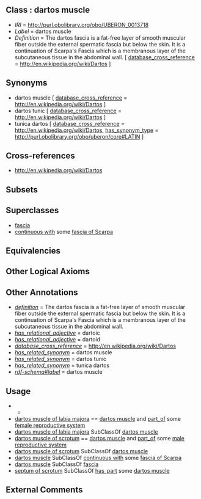 
## Class : dartos muscle

 * *IRI* = http://purl.obolibrary.org/obo/UBERON_0013718
 * *Label* = dartos muscle
 * *Definition* = The dartos fascia is a fat-free layer of smooth muscular fiber outside the external spermatic fascia but below the skin. It is a continuation of Scarpa's Fascia which is a membranous layer of the subcutaneous tissue in the abdominal wall. [ [database_cross_reference](../../ef/oboInOwl#hasDbXref.md) = http://en.wikipedia.org/wiki/Dartos ]

## Synonyms

 * dartos muscle [ [database_cross_reference](../../ef/oboInOwl#hasDbXref.md) = http://en.wikipedia.org/wiki/Dartos ]
 * dartos tunic [ [database_cross_reference](../../ef/oboInOwl#hasDbXref.md) = http://en.wikipedia.org/wiki/Dartos ]
 * tunica dartos [ [database_cross_reference](../../ef/oboInOwl#hasDbXref.md) = http://en.wikipedia.org/wiki/Dartos, [has_synonym_type](../../pe/oboInOwl#hasSynonymType.md) = http://purl.obolibrary.org/obo/uberon/core#LATIN ]

## Cross-references

 * http://en.wikipedia.org/wiki/Dartos

## Subsets


## Superclasses

 * [fascia](../../UBERON/82/UBERON_0008982.md)
 * [continuous with](../../RO/50/RO_0002150.md) some [fascia of Scarpa](../../UBERON/05/UBERON_0013705.md)

## Equivalencies


## Other Logical Axioms


## Other Annotations

 * *[definition](../../IAO/15/IAO_0000115.md)* = The dartos fascia is a fat-free layer of smooth muscular fiber outside the external spermatic fascia but below the skin. It is a continuation of Scarpa's Fascia which is a membranous layer of the subcutaneous tissue in the abdominal wall.
 * *[has_relational_adjective](../../UBPROP/07/UBPROP_0000007.md)* = dartoic
 * *[has_relational_adjective](../../UBPROP/07/UBPROP_0000007.md)* = dartoid
 * *[database_cross_reference](../../ef/oboInOwl#hasDbXref.md)* = http://en.wikipedia.org/wiki/Dartos
 * *[has_related_synonym](../../ym/oboInOwl#hasRelatedSynonym.md)* = dartos muscle
 * *[has_related_synonym](../../ym/oboInOwl#hasRelatedSynonym.md)* = dartos tunic
 * *[has_related_synonym](../../ym/oboInOwl#hasRelatedSynonym.md)* = tunica dartos
 * *[rdf-schema#label](../../el/rdf-schema#label.md)* = dartos muscle

## Usage

 * -
 * [dartos muscle of labia majora](../../UBERON/20/UBERON_0013720.md) == [dartos muscle](../../UBERON/18/UBERON_0013718.md) and [part_of](../../BFO/50/BFO_0000050.md) some [female reproductive system](../../UBERON/74/UBERON_0000474.md)
 * [dartos muscle of labia majora](../../UBERON/20/UBERON_0013720.md) SubClassOf [dartos muscle](../../UBERON/18/UBERON_0013718.md)
 * [dartos muscle of scrotum](../../UBERON/19/UBERON_0013719.md) == [dartos muscle](../../UBERON/18/UBERON_0013718.md) and [part_of](../../BFO/50/BFO_0000050.md) some [male reproductive system](../../UBERON/79/UBERON_0000079.md)
 * [dartos muscle of scrotum](../../UBERON/19/UBERON_0013719.md) SubClassOf [dartos muscle](../../UBERON/18/UBERON_0013718.md)
 * [dartos muscle](../../UBERON/18/UBERON_0013718.md) SubClassOf [continuous with](../../RO/50/RO_0002150.md) some [fascia of Scarpa](../../UBERON/05/UBERON_0013705.md)
 * [dartos muscle](../../UBERON/18/UBERON_0013718.md) SubClassOf [fascia](../../UBERON/82/UBERON_0008982.md)
 * [septum of scrotum](../../UBERON/55/UBERON_0006655.md) SubClassOf [has_part](../../BFO/51/BFO_0000051.md) some [dartos muscle](../../UBERON/18/UBERON_0013718.md)

## External Comments

